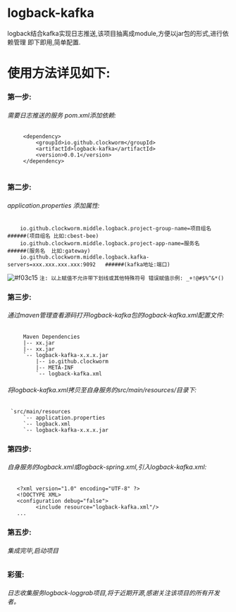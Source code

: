 # logback-kafka
logback结合kafka实现日志推送,该项目抽离成module,方便以jar包的形式,进行依赖管理
即下即用,简单配置.

# 使用方法详见如下:
### 第一步:
###### 需要日志推送的服务 pom.xml添加依赖:
   ```  
        <dependency>
            <groupId>io.github.clockworm</groupId>
            <artifactId>logback-kafka</artifactId>
            <version>0.0.1</version>
        </dependency>
   ```
#
### 第二步:
###### application.properties 添加属性:
        io.github.clockworm.middle.logback.project-group-name=项目组名          ######(项目组名 比如:cbest-bee)
        io.github.clockworm.middle.logback.project-app-name=服务名              ######(服务名  比如:gateway)
        io.github.clockworm.middle.logback.kafka-servers=xxx.xxx.xxx.xxx:9092   ######(kafka地址:端口)
  ![#f03c15](https://placehold.it/15/f03c15/000000?text=+) `注: 以上赋值不允许带下划线或其他特殊符号 错误赋值示例: _+!@#$%^&*()`
### 第三步:
######   通过maven管理查看源码打开logback-kafka包的logback-kafka.xml配置文件:
         Maven Dependencies
         |-- xx.jar
         |-- xx.jar
         `-- logback-kafka-x.x.x.jar
             |-- io.github.clockworm
             |-- META-INF
             `-- logback-kafka.xml
######   将logback-kafka.xml拷贝至自身服务的src/main/resources/目录下:
     `src/main/resources
         `-- application.properties
         `-- logback.xml
         `-- logback-kafka-x.x.x.jar
### 第四步:
######   自身服务的logback.xml或logback-spring.xml,引入logback-kafka.xml:
       <?xml version="1.0" encoding="UTF-8" ?>
       <!DOCTYPE XML>
       <configuration debug="false">
	         <include resource="logback-kafka.xml"/>
       ...

### 第五步:
######   集成完毕,启动项目
### 彩蛋:
######   日志收集服务logback-loggrab项目,将于近期开源,感谢关注该项目的所有开发者。
